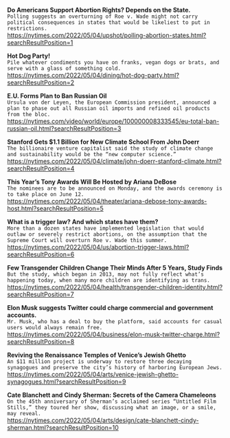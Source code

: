 **Do Americans Support Abortion Rights? Depends on the State.**\
`Polling suggests an overturning of Roe v. Wade might not carry political consequences in states that would be likeliest to put in restrictions.`\
https://nytimes.com/2022/05/04/upshot/polling-abortion-states.html?searchResultPosition=1

**Hot Dog Party!**\
`Pile whatever condiments you have on franks, vegan dogs or brats, and serve with a glass of something cold.`\
https://nytimes.com/2022/05/04/dining/hot-dog-party.html?searchResultPosition=2

**E.U. Forms Plan to Ban Russian Oil**\
`Ursula von der Leyen, the European Commission president, announced a plan to phase out all Russian oil imports and refined oil products from the bloc.`\
https://nytimes.com/video/world/europe/100000008333545/eu-total-ban-russian-oil.html?searchResultPosition=3

**Stanford Gets $1.1 Billion for New Climate School From John Doerr**\
`The billionaire venture capitalist said the study of climate change and sustainability would be the “new computer science.”`\
https://nytimes.com/2022/05/04/climate/john-doerr-stanford-climate.html?searchResultPosition=4

**This Year’s Tony Awards Will Be Hosted by Ariana DeBose**\
`The nominees are to be announced on Monday, and the awards ceremony is to take place on June 12.`\
https://nytimes.com/2022/05/04/theater/ariana-debose-tony-awards-host.html?searchResultPosition=5

**What is a trigger law? And which states have them?**\
`More than a dozen states have implemented legislation that would outlaw or severely restrict abortions, on the assumption that the Supreme Court will overturn Roe v. Wade this summer.`\
https://nytimes.com/2022/05/04/us/abortion-trigger-laws.html?searchResultPosition=6

**Few Transgender Children Change Their Minds After 5 Years, Study Finds**\
`But the study, which began in 2013, may not fully reflect what’s happening today, when many more children are identifying as trans.`\
https://nytimes.com/2022/05/04/health/transgender-children-identity.html?searchResultPosition=7

**Elon Musk suggests Twitter could charge commercial and government accounts.**\
`Mr. Musk, who has a deal to buy the platform, said accounts for casual users would always remain free.`\
https://nytimes.com/2022/05/04/business/elon-musk-twitter-charge.html?searchResultPosition=8

**Reviving the Renaissance Temples of Venice’s Jewish Ghetto**\
`An $11 million project is underway to restore three decaying synagogues and preserve the city’s history of harboring European Jews.`\
https://nytimes.com/2022/05/04/arts/venice-jewish-ghetto-synagogues.html?searchResultPosition=9

**Cate Blanchett and Cindy Sherman: Secrets of the Camera Chameleons**\
`On the 45th anniversary of Sherman’s acclaimed series “Untitled Film Stills,” they toured her show, discussing what an image, or a smile, may reveal.`\
https://nytimes.com/2022/05/04/arts/design/cate-blanchett-cindy-sherman.html?searchResultPosition=10

